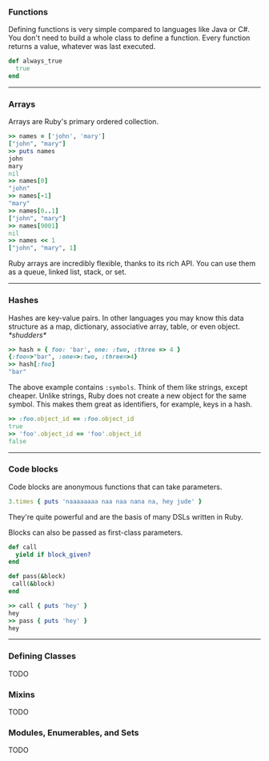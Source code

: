 ### Functions

Defining functions is very simple compared to languages like Java or C#.
You don't need to build a whole class to define a function.
Every function returns a value, whatever was last executed.

```ruby
def always_true
  true
end
```

---

### Arrays

Arrays are Ruby's primary ordered collection.

```ruby
>> names = ['john', 'mary']
["john", "mary"]
>> puts names
john
mary
nil
>> names[0]
"john"
>> names[-1]
"mary"
>> names[0..1]
["john", "mary"]
>> names[9001]
nil
>> names << 1
["john", "mary", 1]
```

Ruby arrays are incredibly flexible, thanks to its rich API.
You can use them as a queue, linked list, stack, or set.

---

### Hashes

Hashes are key-value pairs. In other languages you may know this data structure
as a map, dictionary, associative array, table, or even object. _\*shudders\*_

```ruby
>> hash = { foo: 'bar', one: :two, :three => 4 }
{:foo=>"bar", :one=>:two, :three=>4}
>> hash[:foo]
"bar"
```

The above example contains `:symbols`. Think of them like strings, except cheaper.
Unlike strings, Ruby does not create a new object for the same symbol.
This makes them great as identifiers, for example, keys in a hash.

```ruby
>> :foo.object_id == :foo.object_id
true
>> 'foo'.object_id == 'foo'.object_id
false
```

---

### Code blocks

Code blocks are anonymous functions that can take parameters.

```ruby
3.times { puts 'naaaaaaaa naa naa nana na, hey jude' }
```

They're quite powerful and are the basis of many DSLs written in Ruby.

Blocks can also be passed as first-class parameters.

```ruby
def call
  yield if block_given?
end

def pass(&block)
 call(&block)
end

>> call { puts 'hey' }
hey
>> pass { puts 'hey' }
hey
```

---

### Defining Classes

TODO

### Mixins

TODO

### Modules, Enumerables, and Sets

TODO

